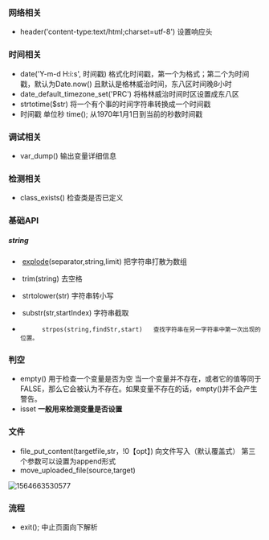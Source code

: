 ### 网络相关

- header('content-type:text/html;charset=utf-8') 设置响应头

### 时间相关

- date('Y-m-d H:i:s', 时间戳)  格式化时间戳，第一个为格式；第二个为时间戳，默认为Date.now() 且默认是格林威治时间，东八区时间晚8小时 
- date_default_timezone_set('PRC')  将格林威治时间时区设置成东八区
- strtotime($str) 将一个有个事的时间字符串转换成一个时间戳
- 时间戳  单位秒     time();   从1970年1月1日到当前的秒数时间戳

### 调试相关

- var_dump(<variable>)   输出变量详细信息

### 检测相关

- class_exists()	检查类是否已定义

### 基础API

##### string

- ​	[explode](https://zhidao.baidu.com/question/712052250484251165.html)(separator,string,limit)    把字符串打散为数组

- ​    trim(string)      去空格

- ​    strtolower(str)   字符串转小写

- ​    substr(str,startIndex)   字符串截取

-       ​    strpos(string,findStr,start)   查找字符串在另一字符串中第一次出现的位置。

### 判空

- empty()   用于检查一个变量是否为空 当一个变量并不存在，或者它的值等同于 FALSE，那么它会被认为不存在。如果变量不存在的话，empty()并不会产生警告。
- isset     **一般用来检测变量是否设置** 

### 文件

- file_put_content(targetfile,str，!0【opt】)   向文件写入（默认覆盖式） 第三个参数可以设置为append形式
- move_uploaded_file(source,target)

![1564663530577](C:\Users\Administrator\AppData\Roaming\Typora\typora-user-images\1564663530577.png)

### 流程

- exit();       中止页面向下解析